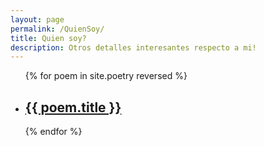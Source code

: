 ```yaml
---
layout: page
permalink: /QuienSoy/
title: Quien soy?
description: Otros detalles interesantes respecto a mi!
---
```


<ul class="post-list">
{% for poem in site.poetry reversed %}
    <li>
        <h2><a class="poem-title" href="{{ poem.url | prepend: site.baseurl }}">{{ poem.title }}</a></h2>
      </li>
{% endfor %}
</ul>

